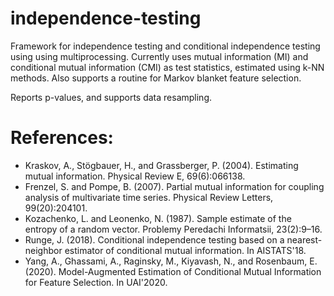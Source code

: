 # independence-testing
Framework for independence testing and conditional independence testing using using multiprocessing. Currently uses mutual information (MI) and conditional mutual information (CMI) as test statistics, estimated using k-NN methods. Also supports a routine for Markov blanket feature selection.

Reports p-values, and supports data resampling.

<!-- # Dependencies:
* Numpy
* Scipy
* scikit learn
* multiprocess -->

# References:
* Kraskov, A., Stögbauer, H., and Grassberger, P. (2004). Estimating mutual information. Physical Review E, 69(6):066138.
* Frenzel, S. and Pompe, B. (2007). Partial mutual information for coupling analysis of multivariate time series. Physical Review Letters, 99(20):204101.
* Kozachenko, L. and Leonenko, N. (1987). Sample estimate of the entropy of a random vector. Problemy Peredachi Informatsii, 23(2):9–16.
* Runge, J. (2018). Conditional independence testing based on a nearest-neighbor estimator of conditional mutual information. In AISTATS'18.
* Yang, A., Ghassami, A., Raginsky, M., Kiyavash, N., and Rosenbaum, E. (2020). Model-Augmented Estimation of Conditional Mutual Information for Feature Selection. In UAI'2020.
